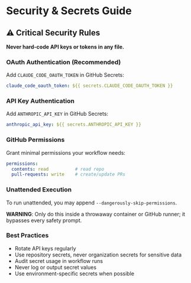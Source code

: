 # Security & Secrets Guide

## ⚠️ Critical Security Rules

**Never hard-code API keys or tokens in any file.**

### OAuth Authentication (Recommended)
Add `CLAUDE_CODE_OAUTH_TOKEN` in GitHub Secrets:
```yaml
claude_code_oauth_token: ${{ secrets.CLAUDE_CODE_OAUTH_TOKEN }}
```

### API Key Authentication
Add `ANTHROPIC_API_KEY` in GitHub Secrets:
```yaml
anthropic_api_key: ${{ secrets.ANTHROPIC_API_KEY }}
```

### GitHub Permissions
Grant minimal permissions your workflow needs:
```yaml
permissions:
  contents: read          # read repo
  pull-requests: write    # create/update PRs
```

### Unattended Execution
To run unattended, you may append `--dangerously-skip-permissions`.

**WARNING**: Only do this inside a throwaway container or GitHub runner; it bypasses every safety prompt.

### Best Practices
- Rotate API keys regularly
- Use repository secrets, never organization secrets for sensitive data
- Audit secret usage in workflow runs
- Never log or output secret values
- Use environment-specific secrets when possible
